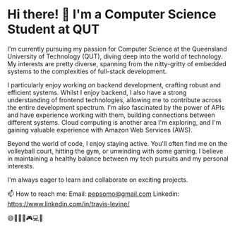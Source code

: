 
<!--
**SneakyPluto/SneakyPluto** is a ✨ _special_ ✨ repository because its `README.md` (this file) appears on your GitHub profile.

Here are some ideas to get you started:

- 🔭 I’m currently working on ...
- 🌱 I’m currently learning ...
- 👯 I’m looking to collaborate on ...
- 🤔 I’m looking for help with ...
- 💬 Ask me about ...
- 📫 How to reach me: ...
- 😄 Pronouns: ...
- ⚡ Fun fact: ...
-->

# Hi there! 👋 I'm a Computer Science Student at QUT
I'm currently pursuing my passion for Computer Science at the Queensland University of Technology (QUT), diving deep into the world of technology.  My interests are pretty diverse, spanning from the nitty-gritty of embedded systems to the complexities of full-stack development.

I particularly enjoy working on backend development, crafting robust and efficient systems. Whilst I enjoy backend, I also have a strong understanding of frontend technologies, allowing me to contribute across the entire development spectrum.  I'm also fascinated by the power of APIs and have experience working with them, building connections between different systems.  Cloud computing is another area I'm exploring, and I'm gaining valuable experience with Amazon Web Services (AWS).

Beyond the world of code, I enjoy staying active. You'll often find me on the volleyball court, hitting the gym, or unwinding with some gaming.  I believe in maintaining a healthy balance between my tech pursuits and my personal interests.

I'm always eager to learn and collaborate on exciting projects.

📫 How to reach me: 
Email: pepsomo@gmail.com
Linkedin: https://www.linkedin.com/in/travis-levine/


😄🏐🏋️‍♂️🎮💻🚀
